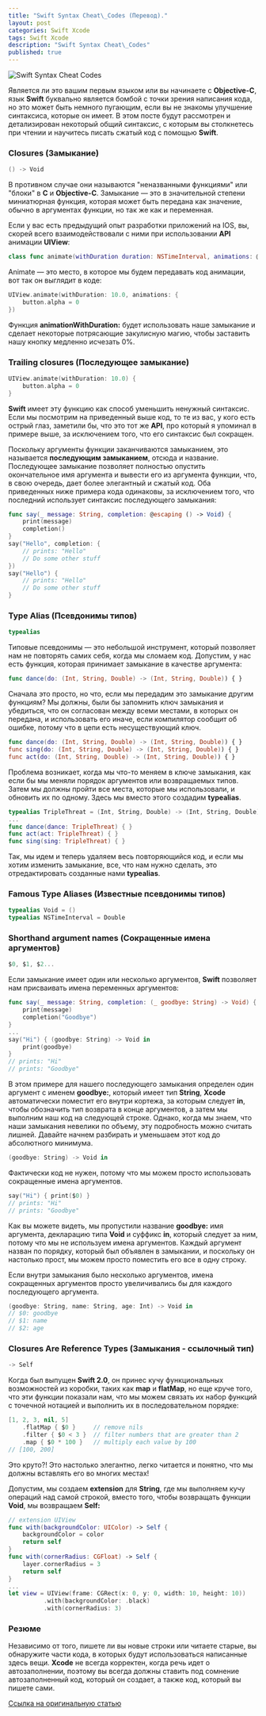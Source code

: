 ```yaml
---
title: "Swift Syntax Cheat\_Codes (Перевод)."
layout: post
categories: Swift Xcode
tags: Swift Xcode
description: "Swift Syntax Cheat\_Codes"
published: true
---
```


![Swift Syntax Cheat Codes](/images/post/swift_syntax_сheat_сodes/1.png)

Является ли это вашим первым языком или вы начинаете с **Objective-C**, язык **Swift** буквально является бомбой с точки зрения написания кода, но это может быть немного пугающим, если вы не знакомы улучшение синтаксиса, которые он имеет. В этом посте будут рассмотрен и детализирован некоторый общий синтаксис, с которым вы столкнетесь при чтении и научитесь писать сжатый код с помощью **Swift**.

### Closures (Замыкание)

```swift
() -> Void
```

В противном случае они называются "неназванными функциями" или "блоки" в **С** и **Objective-C**. Замыкание — это в значительной степени миниатюрная функция, которая может быть передана как значение, обычно в аргументах функции, но так же как и переменная.

Если у вас есть предыдущий опыт разработки приложений на IOS, вы, скорей всего взаимодействовали с ними при использовании **API** анимации **UIView**:

```swift
class func animate(withDuration duration: NSTimeInterval, animations: @escaping () -> Void)
```

Animate — это место, в которое мы будем передавать код анимации, вот так он выглядит в коде:

```swift
UIView.animate(withDuration: 10.0, animations: {
    button.alpha = 0
})
```

Функция **animationWithDuration:** будет использовать наше замыкание и сделает некоторые потрясающие закулисную магию, чтобы заставить нашу кнопку медленно исчезать 0%.

### Trailing closures (Последующее замыкание)

```swift
UIView.animate(withDuration: 10.0) {
    button.alpha = 0
}
```

**Swift** имеет эту функцию как способ уменьшить ненужный синтаксис. Если мы посмотрим на приведенный выше код, то те из вас, у кого есть острый глаз, заметили бы, что это тот же **API**, про который я упоминал в примере выше, за исключением того, что его синтаксис был сокращен.

Поскольку аргументы функции заканчиваются замыканием, это называется **последующим замыканием**, отсюда и название. Последующее замыкание позволяет полностью опустить окончательное имя аргумента и вывести его из аргумента функции, что, в свою очередь, дает более элегантный и сжатый код. Оба приведенных ниже примера кода одинаковы, за исключением того, что последний использует синтаксис последующего замыкания:

```swift
func say(_ message: String, completion: @escaping () -> Void) {
    print(message)
    completion()
}
say("Hello", completion: {
    // prints: "Hello"
    // Do some other stuff
})
say("Hello") {
    // prints: "Hello"
    // Do some other stuff
}
```

### Type Alias (Псевдонимы типов)

```swift
typealias
```

Типовые псевдонимы — это небольшой инструмент, который позволяет нам не повторять самих себя, когда мы сломаем код. Допустим, у нас есть функция, которая принимает замыкание в качестве аргумента:

```swift
func dance(do: (Int, String, Double) -> (Int, String, Double)) { }
```

Сначала это просто, но что, если мы передадим это замыкание другим функциям? Мы должны, были бы запомнить ключ замыкания и убедиться, что он согласован между всеми местами, в которых он передана, и использовать его иначе, если компилятор сообщит об ошибке, потому что в цепи есть несуществующий ключ.

```swift
func dance(do: (Int, String, Double) -> (Int, String, Double)) { }
func sing(do: (Int, String, Double) -> (Int, String, Double)) { }
func act(do: (Int, String, Double) -> (Int, String, Double)) { }
```

Проблема возникает, когда мы что-то меняем в ключе замыкания, как если бы мы меняли порядок аргументов или возвращаемых типов. Затем мы должны пройти все места, которые мы использовали, и обновить их по одному. Здесь мы вместо этого создадим **typealias**.

```swift
typealias TripleThreat = (Int, String, Double) -> (Int, String, Double)
...
func dance(dance: TripleThreat) { }
func act(act: TripleThreat) { }
func sing(sing: TripleThreat) { }
```

Так, мы идем и теперь удаляем весь повторяющийся код, и если мы хотим изменить замыкание, все, что нам нужно сделать, это отредактировать созданные нами **typealias**.

### Famous Type Aliases (Известные псевдонимы типов)

```swift
typealias Void = ()
typealias NSTimeInterval = Double
```

### Shorthand argument names (Сокращенные имена аргументов)

```swift
$0, $1, $2...
```

Если замыкание имеет один или несколько аргументов, **Swift** позволяет нам присваивать имена переменных аргументов:

```swift
func say(_ message: String, completion: (_ goodbye: String) -> Void) {
    print(message)
    completion("Goodbye")
}
...
say("Hi") { (goodbye: String) -> Void in
    print(goodbye)
}
// prints: "Hi"
// prints: "Goodbye"
```

В этом примере для нашего последующего замыкания определен один аргумент с именем **goodbye:**, который имеет тип **String**, **Xcode** автоматически поместит его внутри кортежа, за которым следует **in**, чтобы обозначить тип возврата в конце аргументов, а затем мы выполним наш код на следующей строке. Однако, когда мы знаем, что наши замыкания невелики по объему, эту подробность можно считать лишней. Давайте начнем разбирать и уменьшаем этот код до абсолютного минимума.

```swift
(goodbye: String) -> Void in
```

Фактически код не нужен, потому что мы можем просто использовать сокращенные имена аргументов.

```swift
say("Hi") { print($0) }
// prints: "Hi"
// prints: "Goodbye"
```

Как вы можете видеть, мы пропустили название **goodbye:** имя аргумента, декларацию типа **Void** и суффикс **in**, который следует за ним, потому что мы не используем имена аргументов. Каждый аргумент назван по порядку, который был объявлен в замыкании, и поскольку он настолько прост, мы можем просто поместить его все в одну строку.

Если внутри замыкания было несколько аргументов, имена сокращенных аргументов просто увеличивались бы для каждого последующего аргумента.

```swift
(goodbye: String, name: String, age: Int) -> Void in
// $0: goodbye
// $1: name
// $2: age
```

### Closures Are Reference Types (Замыкания - ссылочный тип)

```swift
-> Self
```

Когда был выпущен **Swift 2.0**, он принес кучу функциональных возможностей из коробки, таких как **map** и **flatMap**, но еще круче того, что эти функции показали нам, что мы можем связать их набор функций с точечной нотацией и выполнить их в последовательном порядке:

```swift
[1, 2, 3, nil, 5]
    .flatMap { $0 }     // remove nils
    .filter { $0 < 3 }  // filter numbers that are greater than 2
    .map { $0 * 100 }   // multiply each value by 100
// [100, 200]
```

Это круто?! Это настолько элегантно, легко читается и понятно, что мы должны вставлять его во многих местах!

Допустим, мы создаем **extension** для **String**, где мы выполняем кучу операций над самой строкой, вместо того, чтобы возвращать функции **Void**, мы возвращаем **Self:**

```swift
// extension UIView
func with(backgroundColor: UIColor) -> Self {
    backgroundColor = color
    return self
}
func with(cornerRadius: CGFloat) -> Self {
    layer.cornerRadius = 3
    return self
}
...
let view = UIView(frame: CGRect(x: 0, y: 0, width: 10, height: 10))
          .with(backgroundColor: .black)
          .with(cornerRadius: 3)
```

### Резюме

Независимо от того, пишете ли вы новые строки или читаете старые, вы обнаружите части кода, в которых будут использоваться написанные здесь вещи. **Xcode** не всегда корректен, когда речь идет о автозаполнении, поэтому вы всегда должны ставить под сомнение автозаполненный код, который он создает, а также код, который вы пишете сами.

[Ссылка на оригинальную статью](https://medium.com/swift-programming/swift-syntax-cheat-codes-9ce4ab4bc82e)
